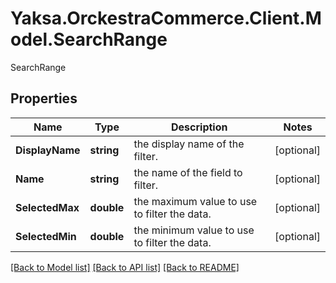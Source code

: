 # Yaksa.OrckestraCommerce.Client.Model.SearchRange
SearchRange

## Properties

Name | Type | Description | Notes
------------ | ------------- | ------------- | -------------
**DisplayName** | **string** | the display name of the filter. | [optional] 
**Name** | **string** | the name of the field to filter. | [optional] 
**SelectedMax** | **double** | the maximum value to use to filter the data. | [optional] 
**SelectedMin** | **double** | the minimum value to use to filter the data. | [optional] 

[[Back to Model list]](../README.md#documentation-for-models) [[Back to API list]](../README.md#documentation-for-api-endpoints) [[Back to README]](../README.md)

